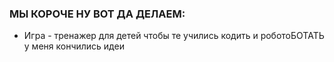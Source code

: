 ### МЫ КОРОЧЕ НУ ВОТ ДА ДЕЛАЕМ:
 - Игра - тренажер для детей чтобы те учились кодить и роботоБОТАТЬ
у меня кончились идеи
